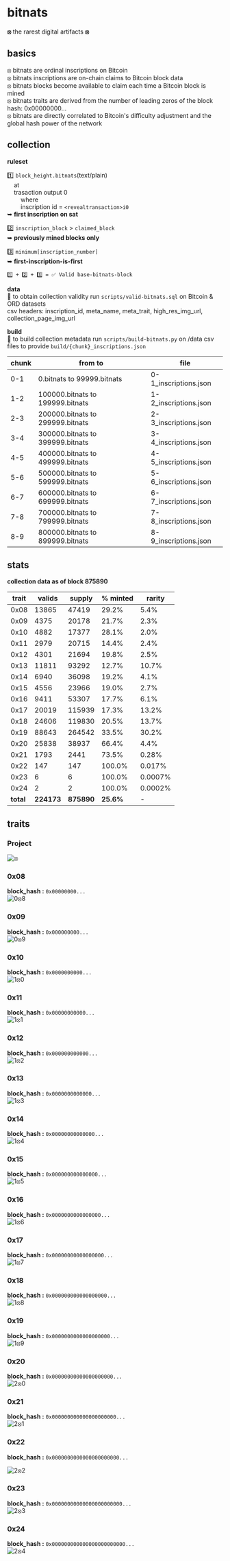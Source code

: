 # bitnats

**⦻** the rarest digital artifacts **⦻**

## basics

⦻ bitnats are ordinal inscriptions on Bitcoin  
⦻ bitnats inscriptions are on-chain claims to Bitcoin block data  
⦻ bitnats blocks become available to claim each time a Bitcoin block is mined  
⦻ bitnats traits are derived from the number of leading zeros of the block hash: 0x00000000...  
⦻ bitnats are directly correlated to Bitcoin's difficulty adjustment and the global hash power of the network  

## collection

**ruleset**  

1️⃣ `block_height.bitnats`(text/plain)  
&nbsp;&nbsp;&nbsp;&nbsp;at  
&nbsp;&nbsp;&nbsp;&nbsp;trasaction output 0  
&nbsp;&nbsp;&nbsp;&nbsp;&nbsp;&nbsp;&nbsp;&nbsp;where  
&nbsp;&nbsp;&nbsp;&nbsp;&nbsp;&nbsp;&nbsp;&nbsp;inscription id = `<revealtransaction>i0`  
➥ **first inscription on sat**  

2️⃣ `inscription_block` > `claimed_block`  
➥ **previously mined blocks only**  

3️⃣ `minimum[inscription_number]`  
➥ **first-inscription-is-first**  

`1️⃣ + 2️⃣ + 3️⃣ = ✅ Valid base-bitnats-block`

**data**  
📙 to obtain collection validity run `scripts/valid-bitnats.sql` on Bitcoin & ORD datasets  
csv headers: inscription_id, meta_name, meta_trait, high_res_img_url, collection_page_img_url

**build**  
📙 to build collection metadata run `scripts/build-bitnats.py` on /data csv files to provide `build/{chunk}_inscriptions.json`  

| chunk | from to | file |
| ----- | ------- | ---- |
| 0-1 | 0.bitnats to 99999.bitnats | 0-1_inscriptions.json |
| 1-2 | 100000.bitnats to 199999.bitnats | 1-2_inscriptions.json |
| 2-3 | 200000.bitnats to 299999.bitnats | 2-3_inscriptions.json |
| 3-4 | 300000.bitnats to 399999.bitnats | 3-4_inscriptions.json |
| 4-5 | 400000.bitnats to 499999.bitnats | 4-5_inscriptions.json |
| 5-6 | 500000.bitnats to 599999.bitnats | 5-6_inscriptions.json |
| 6-7 | 600000.bitnats to 699999.bitnats | 6-7_inscriptions.json |
| 7-8 | 700000.bitnats to 799999.bitnats | 7-8_inscriptions.json |
| 8-9 | 800000.bitnats to 899999.bitnats | 8-9_inscriptions.json |  

## stats

**collection data as of block 875890**

| trait | valids | supply | % minted | rarity |
|-------| -------| -------| -------- | ------- |
| 0x08 | 13865 | 47419 | 29.2% | 5.4% |
| 0x09 | 4375 | 20178 | 21.7% | 2.3% |
| 0x10 | 4882 | 17377 | 28.1% | 2.0% |
| 0x11 | 2979 | 20715 | 14.4% | 2.4% |
| 0x12 | 4301 | 21694 | 19.8% | 2.5% |
| 0x13 | 11811 | 93292 | 12.7% | 10.7% |
| 0x14 | 6940 | 36098 | 19.2% | 4.1% |
| 0x15 | 4556 | 23966 | 19.0% | 2.7% |
| 0x16 | 9411 | 53307 | 17.7% | 6.1% |
| 0x17 | 20019 | 115939 | 17.3% | 13.2% |
| 0x18 | 24606 | 119830 | 20.5% | 13.7% |
| 0x19 | 88643 | 264542 | 33.5% | 30.2% |
| 0x20 | 25838 | 38937 | 66.4% | 4.4% |
| 0x21 | 1793 | 2441 | 73.5% | 0.28% |
| 0x22 | 147 | 147 | 100.0% | 0.017% |
| 0x23 | 6 | 6 | 100.0% | 0.0007% |
| 0x24 | 2 | 2 | 100.0% | 0.0002% |
| **total** | **224173** | **875890** | **25.6%** | - |

## traits

### Project

![⦻](images/0.svg)

### 0x08

**block_hash :** `0x00000000...`  
![0⦻8](images/08.svg)

### 0x09

**block_hash :** `0x000000000...`  
![0⦻9](images/09.svg)

### 0x10

**block_hash :** `0x0000000000...`  
![1⦻0](images/10.svg)

### 0x11

**block_hash :** `0x00000000000...`  
![1⦻1](images/11.svg)

### 0x12

**block_hash :** `0x000000000000...`  
![1⦻2](images/12.svg)

### 0x13

**block_hash :** `0x0000000000000...`  
![1⦻3](images/13.svg)

### 0x14

**block_hash :** `0x00000000000000...`  
![1⦻4](images/14.svg)

### 0x15

**block_hash :** `0x000000000000000...`  
![1⦻5](images/15.svg)

### 0x16

**block_hash :** `0x0000000000000000...`  
![1⦻6](images/16.svg)

### 0x17

**block_hash :** `0x00000000000000000...`  
![1⦻7](images/17.svg)

### 0x18

**block_hash :** `0x000000000000000000...`  
![1⦻8](images/18.svg)

### 0x19

**block_hash :** `0x0000000000000000000...`  
![1⦻9](images/19.svg)

### 0x20

**block_hash :** `0x00000000000000000000...`  
![2⦻0](images/20.svg)

### 0x21

**block_hash :** `0x000000000000000000000...`  
![2⦻1](images/21.svg)

### 0x22

**block_hash :** `0x0000000000000000000000...`  

![2⦻2](images/22.svg)

### 0x23

**block_hash :** `0x00000000000000000000000...`  
![2⦻3](images/23.svg)  

### 0x24

**block_hash :** `0x000000000000000000000000...`  
![2⦻4](images/24.svg)
